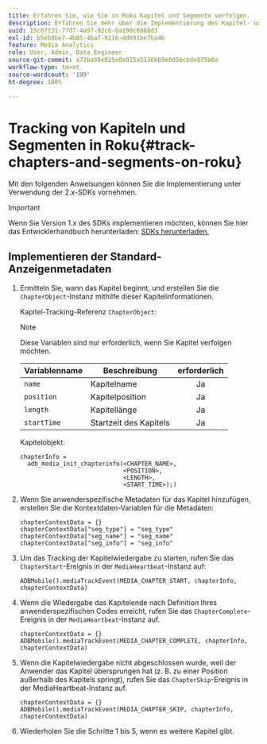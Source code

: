 ```yaml
---
title: Erfahren Sie, wie Sie in Roku Kapitel und Segmente verfolgen.
description: Erfahren Sie mehr über die Implementierung des Kapitel- und Segment-Trackings mit dem Media SDK in Roku.
uuid: 15c07131-77d7-4a97-92c6-0a190c6b08d3
exl-id: b5eb8be7-4b85-4ba7-9216-dd691be7ba46
feature: Media Analytics
role: User, Admin, Data Engineer
source-git-commit: a73ba98e025e0a915a5136bb9e0d5bcbde875b0a
workflow-type: tm+mt
source-wordcount: '199'
ht-degree: 100%

---
```


# Tracking von Kapiteln und Segmenten in Roku{#track-chapters-and-segments-on-roku}

Mit den folgenden Anweisungen können Sie die Implementierung unter Verwendung der 2.x-SDKs vornehmen.

>[!IMPORTANT]
>
> Wenn Sie Version 1.x des SDKs implementieren möchten, können Sie hier das Entwicklerhandbuch herunterladen: [SDKs herunterladen.](/help/getting-started/download-sdks.md)

## Implementieren der Standard-Anzeigenmetadaten

1. Ermitteln Sie, wann das Kapitel beginnt, und erstellen Sie die `ChapterObject`-Instanz mithilfe dieser Kapitelinformationen.

   Kapitel-Tracking-Referenz `ChapterObject`:

   >[!NOTE]
   >
   >Diese Variablen sind nur erforderlich, wenn Sie Kapitel verfolgen möchten.

   | Variablenname | Beschreibung | erforderlich |
   | --- | --- | :---: |
   | `name` | Kapitelname | Ja |
   | `position` | Kapitelposition | Ja |
   | `length` | Kapitellänge | Ja |
   | `startTime` | Startzeit des Kapitels | Ja |

   Kapitelobjekt:

   ```
   chapterInfo =  
     adb_media_init_chapterinfo(<CHAPTER_NAME>,  
                                <POSITION>,  
                                <LENGTH>,  
                                <START_TIME>);)
   ```

1. Wenn Sie anwenderspezifische Metadaten für das Kapitel hinzufügen, erstellen Sie die Kontextdaten-Variablen für die Metadaten:

   ```
   chapterContextData = {}
   chapterContextData["seg_type"] = "seg_type"
   chapterContextData["seg_name"] = "seg_name"
   chapterContextData["seg_info"] = "seg_info"
   ```

1. Um das Tracking der Kapitelwiedergabe zu starten, rufen Sie das `ChapterStart`-Ereignis in der `MediaHeartbeat`-Instanz auf:

   ```
   ADBMobile().mediaTrackEvent(MEDIA_CHAPTER_START, chapterInfo, chapterContextData)
   ```

1. Wenn die Wiedergabe das Kapitelende nach Definition Ihres anwenderspezifischen Codes erreicht, rufen Sie das `ChapterComplete`-Ereignis in der `MediaHeartbeat`-Instanz auf.

   ```
   chapterContextData = {}
   ADBMobile().mediaTrackEvent(MEDIA_CHAPTER_COMPLETE, chapterInfo, chapterContextData)
   ```

1. Wenn die Kapitelwiedergabe nicht abgeschlossen wurde, weil der Anwender das Kapitel übersprungen hat (z. B. zu einer Position außerhalb des Kapitels springt), rufen Sie das `ChapterSkip`-Ereignis in der MediaHeartbeat-Instanz auf.

   ```
   chapterContextData = {}
   ADBMobile().mediaTrackEvent(MEDIA_CHAPTER_SKIP, chapterInfo, chapterContextData)
   ```

1. Wiederholen Sie die Schritte 1 bis 5, wenn es weitere Kapitel gibt.
